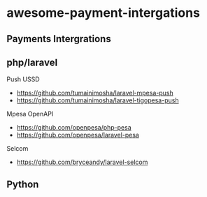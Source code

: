 # awesome-payment-intergations

## Payments Intergrations

## php/laravel

Push USSD
- https://github.com/tumainimosha/laravel-mpesa-push
- https://github.com/tumainimosha/laravel-tigopesa-push


Mpesa OpenAPI
- https://github.com/openpesa/php-pesa
- https://github.com/openpesa/laravel-pesa

Selcom
- https://github.com/bryceandy/laravel-selcom


## Python
